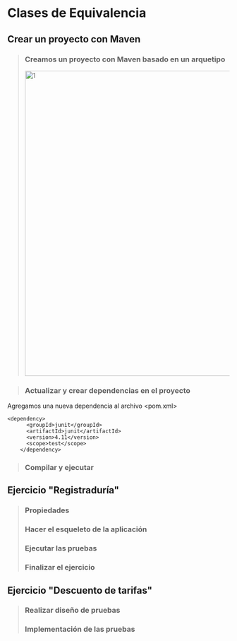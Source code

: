 # **Clases de Equivalencia**

## Crear un proyecto con Maven  
> ### Creamos un proyecto con Maven basado en un arquetipo
> <img width="691" alt="1" src="https://user-images.githubusercontent.com/59893804/91614712-ab0e1c80-e947-11ea-99a8-29468074333f.png">

> ### Actualizar y crear dependencias en el proyecto
Agregamos una nueva dependencia al archivo <pom.xml>

```
<dependency>
      <groupId>junit</groupId>
      <artifactId>junit</artifactId>
      <version>4.11</version>
      <scope>test</scope>
    </dependency>
```    
    
> ### Compilar y ejecutar 

## Ejercicio "Registraduría"
> ### Propiedades
> ### Hacer el esqueleto de la aplicación
> ### Ejecutar las pruebas
> ### Finalizar el ejercicio

## Ejercicio "Descuento de tarifas"
> ### Realizar diseño de pruebas
> ### Implementación de las pruebas 






